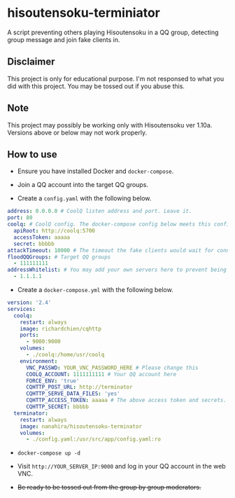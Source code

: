# hisoutensoku-terminiator

A script preventing others playing Hisoutensoku in a QQ group, detecting group message and join fake clients in.

## Disclaimer

This project is only for educational purpose. I'm not responsed to what you did with this project. You may be tossed out if you abuse this.

## Note

This project may possibly be working only with Hisoutensoku ver 1.10a. Versions above or below may not work properly.

## How to use

* Ensure you have installed Docker and `docker-compose`.

* Join a QQ account into the target QQ groups.

* Create a `config.yaml` with the following below.

```yaml
address: 0.0.0.0 # CoolQ listen address and port. Leave it.
port: 80
coolq: # CoolQ config. The docker-compose config below meets this configuration.
  apiRoot: http://coolq:5700
  accessToken: aaaaa
  secret: bbbbb
attackTimeout: 10000 # The timeout the fake clients would wait for connection.
floodQQGroups: # Target QQ groups
  - 111111111
addressWhitelist: # You may add your own servers here to prevent being affected.
  - 1.1.1.1
```

* Create a `docker-compose.yml` with the following below.

```yaml
version: '2.4'
services:
  coolq:
    restart: always
    image: richardchien/cqhttp
    ports:
      - 9000:9000
    volumes:
      - ./coolq:/home/usr/coolq
    environment:
      VNC_PASSWD: YOUR_VNC_PASSWORD_HERE # Please change this
      COOLQ_ACCOUNT: 1111111111 # Your QQ account here
      FORCE_ENV: 'true'
      CQHTTP_POST_URL: http://terminator
      CQHTTP_SERVE_DATA_FILES: 'yes'
      CQHTTP_ACCESS_TOKEN: aaaaa # The above access token and secrets. Since the containers are not exposed to the public, you may not use strong ones.
      CQHTTP_SECRET: bbbbb
  terminator:
    restart: always
    image: nanahira/hisoutensoku-terminator
    volumes:
      - ./config.yaml:/usr/src/app/config.yaml:ro
```

* `docker-compose up -d`

* Visit `http://YOUR_SERVER_IP:9000` and log in your QQ account in the web VNC.

* ~~Be ready to be tossed out from the group by group moderators.~~
